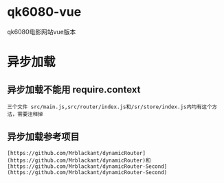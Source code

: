 # qk6080-vue
qk6080电影网站vue版本

# 异步加载

## 异步加载不能用 require.context

    三个文件 src/main.js,src/router/index.js和/sr/store/index.js内均有这个方法，需要注释掉

## 异步加载参考项目

    [https://github.com/Mrblackant/dynamicRouter](https://github.com/Mrblackant/dynamicRouter)和[https://github.com/Mrblackant/dynamicRouter-Second](https://github.com/Mrblackant/dynamicRouter-Second)

